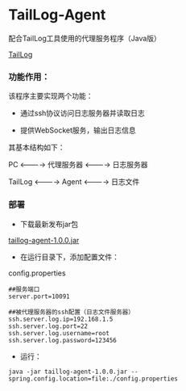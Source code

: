 # TailLog-Agent
配合TailLog工具使用的代理服务程序（Java版）

<a href="http://www.taillog.cn">TailLog</a>

### 功能作用：
该程序主要实现两个功能：

* 通过ssh协议访问日志服务器并读取日志

* 提供WebSocket服务，输出日志信息

其基本结构如下：

PC <----> 代理服务器 <----> 日志服务器

TailLog <----> Agent <----> 日志文件

### 部署

* 下载最新发布jar包

<a href="https://github.com/djmpink/TailLog-Agent/releases/download/1.0.0/taillog-agent-1.0.0.jar">taillog-agent-1.0.0.jar</a>

* 在运行目录下，添加配置文件：

config.properties

````
##服务端口
server.port=10091

##被代理服务器的ssh配置（日志文件服务器）
ssh.server.log.ip=192.168.1.5
ssh.server.log.port=22
ssh.server.log.username=root
ssh.server.log.password=123456
````

* 运行：

````
java -jar taillog-agent-1.0.0.jar --spring.config.location=file:./config.properties
````


